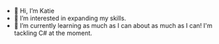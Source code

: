 - 👋 Hi, I’m Katie
- 👀 I’m interested in expanding my skills.
- 🌱 I’m currently learning as much as I can about as much as I can! I'm tackling C# at the moment.

<!---
Iraclia/Iraclia is a ✨ special ✨ repository because its `README.md` (this file) appears on your GitHub profile.
You can click the Preview link to take a look at your changes.
--->
